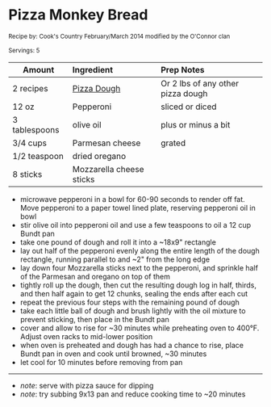 # Pizza Monkey Bread

<small>Recipe by: Cook's Country February/March 2014 modified by the O'Connor clan</small>

<small>Servings: 5</small>

| Amount        | Ingredient                             | Prep Notes                        |
| ------------- | :------------------------------------- | :-------------------------------- |
| 2 recipes     | [Pizza Dough](../breads/pizzaCrust.md) | Or 2 lbs of any other pizza dough |
| 12 oz         | Pepperoni                              | sliced or diced                   |
| 3 tablespoons | olive oil                              | plus or minus a bit               |
| 3/4 cups      | Parmesan cheese                        | grated                            |
| 1/2 teaspoon  | dried oregano                          |                                   |
| 8 sticks      | Mozzarella cheese sticks               |                                   |

- microwave pepperoni in a bowl for 60-90 seconds to render off fat. Move pepperoni to a paper towel lined plate, reserving pepperoni oil in bowl
- stir olive oil into pepperoni oil and use a few teaspoons to oil a 12 cup Bundt pan
- take one pound of dough and roll it into a ~18x9" rectangle
- lay out half of the pepperoni evenly along the entire length of the dough rectangle, running parallel to and ~2" from the long edge
- lay down four Mozzarella sticks next to the pepperoni, and sprinkle half of the Parmesan and oregano on top of them
- tightly roll up the dough, then cut the resulting dough log in half, thirds, and then half again to get 12 chunks, sealing the ends after each cut
- repeat the previous four steps with the remaining pound of dough
- take each little ball of dough and brush lightly with the oil mixture to prevent sticking, then place in the Bundt pan
- cover and allow to rise for ~30 minutes while preheating oven to 400°F. Adjust oven racks to mid-lower position
- when oven is preheated and dough has had a chance to rise, place Bundt pan in oven and cook until browned, ~30 minutes
- let cool for 10 minutes before removing from pan

---

- _note_: serve with pizza sauce for dipping 
- _note_: try subbing 9x13 pan and reduce cooking time to ~20 minutes